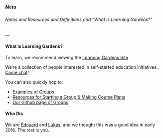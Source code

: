 ##### Meta
###### Notes and Resources and Definitions and "What is Learning Gardens?"

—

#### What is Learning Gardens?

To learn, we recommend viewing the [Learning Gardens Site](http://learning-gardens.co). 

We’re a collection of people interested in self-started education initiatives. [Come chat](https://learning-gardens.slack.com/)!

You can also quickly hop to: 

- [Examples of Groups](https://github.com/learning-gardens/__meta/blob/master/examples.md)
- [Resources for Starting a Group & Making Course Plans](https://github.com/learning-gardens/__meta/blob/master/resources.md)
- [Our Github page of Groups](https://github.com/learning-gardens)

#### Who Dis

We are [Édouard](http://edouard.us/) and [Lukas](http://ltwp.net), and we thought this was a good idea in early 2016. The rest is you. 
